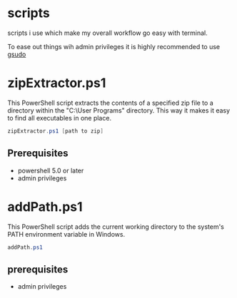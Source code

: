 # scripts
scripts i use which make my overall workflow go easy with terminal.

To ease out things wih admin privileges it is highly recommended to use [gsudo](https://github.com/gerardog/gsudo)

# zipExtractor.ps1
This PowerShell script extracts the contents of a specified zip file to a directory within the "C:\User Programs" directory. This way it makes it easy to find all executables in one place.

``` powershell
zipExtractor.ps1 [path to zip]
```

## Prerequisites
* powershell 5.0 or later
* admin privileges 

# addPath.ps1
This PowerShell script adds the current working directory to the system's PATH environment variable in Windows.
``` powershell
addPath.ps1
```
## prerequisites
* admin privileges
